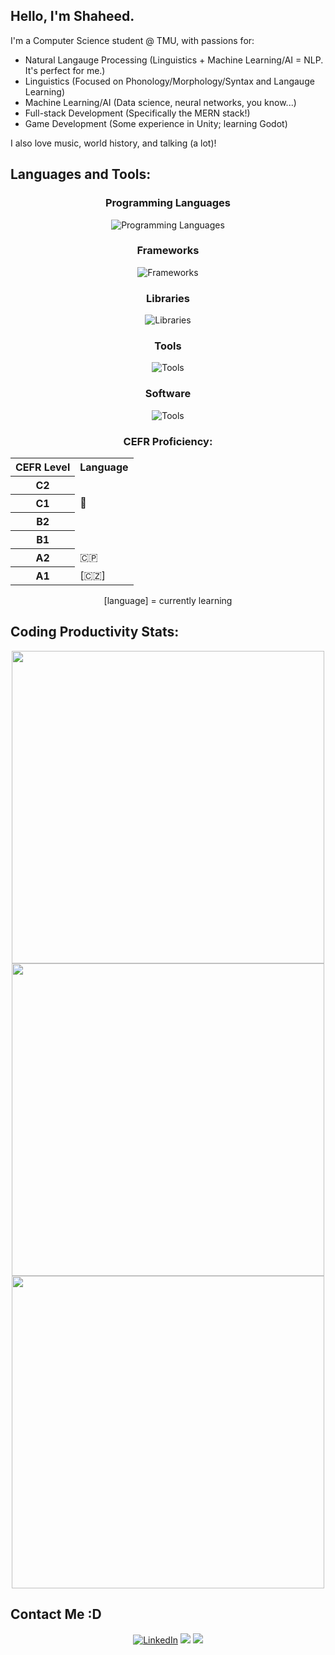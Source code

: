 ## Hello, I'm Shaheed.

I'm a Computer Science student @ TMU, with passions for:
- Natural Langauge Processing (Linguistics + Machine Learning/AI = NLP. It's perfect for me.)
- Linguistics (Focused on Phonology/Morphology/Syntax and Langauge Learning)
- Machine Learning/AI (Data science, neural networks, you know...)
- Full-stack Development (Specifically the MERN stack!)
- Game Development (Some experience in Unity; learning Godot)

I also love music, world history, and talking (a lot)!

## Languages and Tools:

<div align="center">
  <h3>Programming Languages</h3>
  <img src="https://skillicons.dev/icons?i=html,css,js,python,bash" alt="Programming Languages" />
  
  <h3>Frameworks</h3>
  <img src="https://skillicons.dev/icons?i=react,express,nodejs,django,flask" alt="Frameworks" />
  
  <h3>Libraries</h3>
  <img src="https://go-skill-icons.vercel.app/api/icons?i=numpy,pandas,plotly,pytorch,tensorflow" alt="Libraries"/>

  <h3>Tools</h3>
  <img src="https://skillicons.dev/icons?i=git,github,mongodb,docker,vscode" alt="Tools"/>

  <h3>Software</h3>
  <img src="https://skillicons.dev/icons?i=blender,godot,photoshop,premiere,linux" alt="Tools"/>


  <h3>CEFR Proficiency:</h3>
  <table>
    <tr>
      <th>CEFR Level</th>
      <th>Language</th>
    </tr>
    <tr>
      <th>C2</th>
      <td></td>
    </tr>
    <tr>
      <th>C1</th>
      <td>🏴󠁧󠁢󠁥󠁮󠁧󠁿</td>
    </tr>
    <tr>
      <th>B2</th>
      <td></td>
    </tr>
    <tr>
      <th>B1</th>
      <td></td>
    </tr>
    <tr>
      <th>A2</th>
      <td>🇨🇵</td>
    </tr>
    <tr>
      <th>A1</th>
      <td>[🇨🇿]</td>
    </tr>
  </table>
  <p>[language] = currently learning</p>
</div>

## Coding Productivity Stats:
<p align="center">
  <a href="github-readme-stats-silk-rho-31.vercel.app">
    <img height=auto width=500 src="https://github-readme-stats-silk-rho-31.vercel.app/api?username=ObsidioSteel&theme=graywhite&rank_icon=percentile&hide=contribs,issues"/>
  </a>
  <br>
  <a href="https://github.com/ObsidioSteel">
    <img height=auto width=500 src="https://github-readme-stats.vercel.app/api/top-langs?username=ObsidioSteel&layout=pie&theme=graywhite" />
  </a>  
  <br>
  <a href="https://leetcode.com/u/Obsidio/">
    <img height=auto width=500 src="https://leetcard.jacoblin.cool/Obsidio?theme=dark&font=PT%20Mono&ext=heatmap" align="center" />
  </a>
</p>

## Contact Me :D
<p align="center">
  <a href="https://www.linkedin.com/in/shaheedheadley" target="_blank" rel="noopener noreferrer">
    <img src="https://go-skill-icons.vercel.app/api/icons?i=linkedin" alt="LinkedIn"/></a>
  <a href="mailto:shaheedheadley@gmail.com"> 
    <img src="https://go-skill-icons.vercel.app/api/icons?i=gmail"></a> 
  <a href="mailto:shaheedheadley@hotmail.com"> 
    <img src="https://go-skill-icons.vercel.app/api/icons?i=outlook"></a> 
</p>
